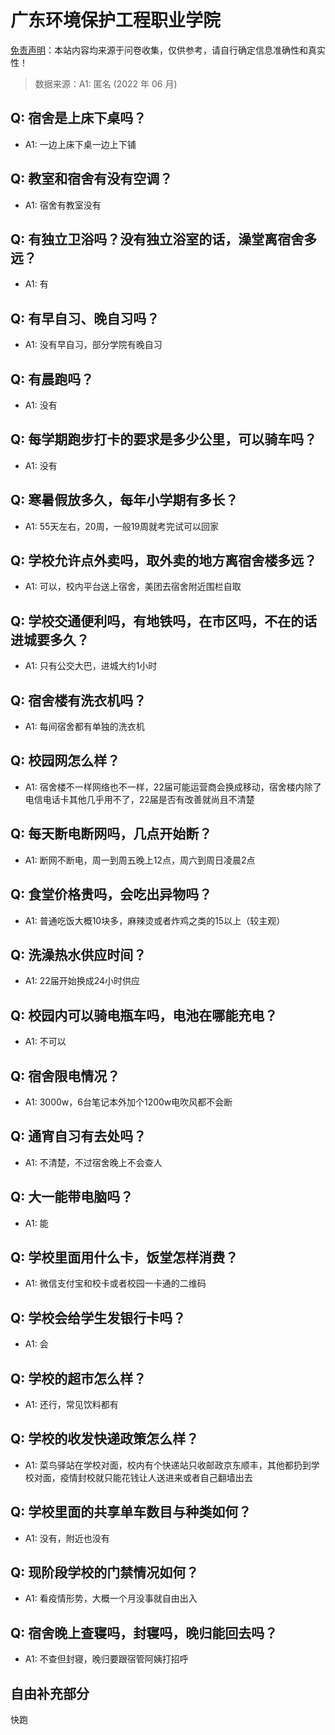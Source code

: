 # 广东环境保护工程职业学院

[免责声明](https://colleges.chat/#_3)：本站内容均来源于问卷收集，仅供参考，请自行确定信息准确性和真实性！

> 数据来源：A1: 匿名 (2022 年 06 月)

## Q: 宿舍是上床下桌吗？

- A1: 一边上床下桌一边上下铺

## Q: 教室和宿舍有没有空调？

- A1: 宿舍有教室没有

## Q: 有独立卫浴吗？没有独立浴室的话，澡堂离宿舍多远？

- A1: 有

## Q: 有早自习、晚自习吗？

- A1: 没有早自习，部分学院有晚自习

## Q: 有晨跑吗？

- A1: 没有

## Q: 每学期跑步打卡的要求是多少公里，可以骑车吗？

- A1: 没有

## Q: 寒暑假放多久，每年小学期有多长？

- A1: 55天左右，20周，一般19周就考完试可以回家

## Q: 学校允许点外卖吗，取外卖的地方离宿舍楼多远？

- A1: 可以，校内平台送上宿舍，美团去宿舍附近围栏自取

## Q: 学校交通便利吗，有地铁吗，在市区吗，不在的话进城要多久？

- A1: 只有公交大巴，进城大约1小时

## Q: 宿舍楼有洗衣机吗？

- A1: 每间宿舍都有单独的洗衣机

## Q: 校园网怎么样？

- A1: 宿舍楼不一样网络也不一样，22届可能运营商会换成移动，宿舍楼内除了电信电话卡其他几乎用不了，22届是否有改善就尚且不清楚

## Q: 每天断电断网吗，几点开始断？

- A1: 断网不断电，周一到周五晚上12点，周六到周日凌晨2点

## Q: 食堂价格贵吗，会吃出异物吗？

- A1: 普通吃饭大概10块多，麻辣烫或者炸鸡之类的15以上（较主观）

## Q: 洗澡热水供应时间？

- A1: 22届开始换成24小时供应

## Q: 校园内可以骑电瓶车吗，电池在哪能充电？

- A1: 不可以

## Q: 宿舍限电情况？

- A1: 3000w，6台笔记本外加个1200w电吹风都不会断

## Q: 通宵自习有去处吗？

- A1: 不清楚，不过宿舍晚上不会查人

## Q: 大一能带电脑吗？

- A1: 能

## Q: 学校里面用什么卡，饭堂怎样消费？

- A1: 微信支付宝和校卡或者校园一卡通的二维码

## Q: 学校会给学生发银行卡吗？

- A1: 会

## Q: 学校的超市怎么样？

- A1: 还行，常见饮料都有

## Q: 学校的收发快递政策怎么样？

- A1: 菜鸟驿站在学校对面，校内有个快递站只收邮政京东顺丰，其他都扔到学校对面，疫情封校就只能花钱让人送进来或者自己翻墙出去

## Q: 学校里面的共享单车数目与种类如何？

- A1: 没有，附近也没有

## Q: 现阶段学校的门禁情况如何？

- A1: 看疫情形势，大概一个月没事就自由出入

## Q: 宿舍晚上查寝吗，封寝吗，晚归能回去吗？

- A1: 不查但封寝，晚归要跟宿管阿姨打招呼

## 自由补充部分

快跑